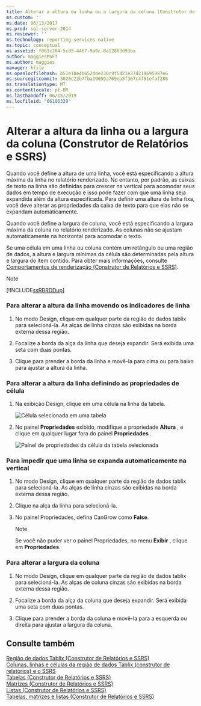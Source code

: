 ```yaml
---
title: Alterar a altura da linha ou a largura da coluna (Construtor de Relatórios e SSRS) | Microsoft Docs
ms.custom: ''
ms.date: 06/13/2017
ms.prod: sql-server-2014
ms.reviewer: ''
ms.technology: reporting-services-native
ms.topic: conceptual
ms.assetid: f061c204-5cd5-4467-9a9c-8a12803d93ba
author: maggiesMSFT
ms.author: maggies
manager: kfile
ms.openlocfilehash: b51e18e4b652dde230c9f5421e27d219695987e6
ms.sourcegitcommit: 3026c22b7fba19059a769ea5f367c4f51efaf286
ms.translationtype: MT
ms.contentlocale: pt-BR
ms.lasthandoff: 06/15/2019
ms.locfileid: "66106339"
---
```

# <a name="change-row-height-or-column-width-report-builder-and-ssrs"></a>Alterar a altura da linha ou a largura da coluna (Construtor de Relatórios e SSRS)
  Quando você define a altura de uma linha, você está especificando a altura máxima da linha no relatório renderizado. No entanto, por padrão, as caixas de texto na linha são definidas para crescer na vertical para acomodar seus dados em tempo de execução e isso pode fazer com que uma linha seja expandida além da altura especificada. Para definir uma altura de linha fixa, você deve alterar as propriedades da caixa de texto para que elas não se expandam automaticamente.  
  
 Quando você define a largura de coluna, você está especificando a largura máxima da coluna no relatório renderizado. As colunas não se ajustam automaticamente na horizontal para acomodar o texto.  
  
 Se uma célula em uma linha ou coluna contém um retângulo ou uma região de dados, a altura e largura mínimas da célula são determinadas pela altura e largura do item contido. Para obter mais informações, consulte [Comportamentos de renderização &#40;Construtor de Relatórios e SSRS&#41;](rendering-behaviors-report-builder-and-ssrs.md).  
  
> [!NOTE]  
>  [!INCLUDE[ssRBRDDup](../../includes/ssrbrddup-md.md)]  
  
### <a name="to-change-row-height-by-moving-row-handles"></a>Para alterar a altura da linha movendo os indicadores de linha  
  
1.  No modo Design, clique em qualquer parte da região de dados tablix para selecioná-la. As alças de linha cinzas são exibidas na borda externa dessa região.  
  
2.  Focalize a borda da alça da linha que deseja expandir. Será exibida uma seta com duas pontas.  
  
3.  Clique para prender a borda da linha e movê-la para cima ou para baixo para ajustar a altura da linha.  
  
### <a name="to-change-row-height-by-setting-cell-properties"></a>Para alterar a altura da linha definindo as propriedades de célula  
  
1.  Na exibição Design, clique em uma célula na linha da tabela.  
  
     ![Célula selecionada em uma tabela](../media/table-selectcell.png "Célula selecionada em uma tabela")  
  
2.  No painel **Propriedades** exibido, modifique a propriedade **Altura** , e clique em qualquer lugar fora do painel **Propriedades** .  
  
     ![Painel de propriedades da célula da tabela selecionada](../media/cell-propertiespane.png "Painel de propriedades da célula da tabela selecionada")  
  
### <a name="to-prevent-a-row-from-automatically-expanding-vertically"></a>Para impedir que uma linha se expanda automaticamente na vertical  
  
1.  No modo Design, clique em qualquer parte da região de dados tablix para selecioná-la. As alças de linha cinzas são exibidas na borda externa dessa região.  
  
2.  Clique na alça da linha para selecioná-la.  
  
3.  No painel Propriedades, defina CanGrow como **False**.  
  
    > [!NOTE]  
    >  Se você não puder ver o painel Propriedades, no menu **Exibir** , clique em **Propriedades**.  
  
### <a name="to-change-column-width"></a>Para alterar a largura da coluna  
  
1.  No modo Design, clique em qualquer parte da região de dados tablix para selecioná-la. As alças de coluna cinzas são exibidas na borda externa dessa região.  
  
2.  Focalize a borda da alça da coluna que deseja expandir. Será exibida uma seta com duas pontas.  
  
3.  Clique para prender a borda da coluna e movê-la para a esquerda ou direita para ajustar a largura da coluna.  
  
## <a name="see-also"></a>Consulte também  
 [Região de dados Tablix &#40;Construtor de Relatórios e SSRS&#41;](../tablix-data-region-report-builder-and-ssrs.md)   
 [Colunas, linhas e células da região de dados Tablix &#40;construtor de relatórios&#41; e o SSRS](tablix-data-region-cells-rows-and-columns-report-builder-and-ssrs.md)   
 [Tabelas &#40;Construtor de Relatórios e SSRS&#41;](tables-report-builder-and-ssrs.md)   
 [Matrizes &#40;Construtor de Relatórios e SSRS&#41;](create-a-matrix-report-builder-and-ssrs.md)   
 [Listas &#40;Construtor de Relatórios e SSRS&#41;](create-invoices-and-forms-with-lists-report-builder-and-ssrs.md)   
 [Tabelas, matrizes e listas &#40;Construtor de Relatórios e SSRS&#41;](tables-matrices-and-lists-report-builder-and-ssrs.md)  
  
  
